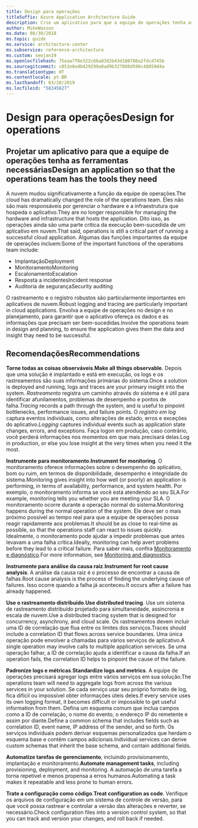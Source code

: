 ```yaml
---
title: Design para operações
titleSuffix: Azure Application Architecture Guide
description: Crie um aplicativo para que a equipe de operações tenha as ferramentas necessárias.
author: MikeWasson
ms.date: 08/30/2018
ms.topic: guide
ms.service: architecture-center
ms.subservice: reference-architecture
ms.custom: seojan19
ms.openlocfilehash: 75eaa7f8e322c66a83d2b43d180780a2fdcd745b
ms.sourcegitcommit: c053e6edb429299a0ad9b327888d596c48859d4a
ms.translationtype: HT
ms.contentlocale: pt-BR
ms.lasthandoff: 03/20/2019
ms.locfileid: "58245627"
---
```

# <a name="design-for-operations"></a><span data-ttu-id="1f88e-103">Design para operações</span><span class="sxs-lookup"><span data-stu-id="1f88e-103">Design for operations</span></span>

## <a name="design-an-application-so-that-the-operations-team-has-the-tools-they-need"></a><span data-ttu-id="1f88e-104">Projetar um aplicativo para que a equipe de operações tenha as ferramentas necessárias</span><span class="sxs-lookup"><span data-stu-id="1f88e-104">Design an application so that the operations team has the tools they need</span></span>

<span data-ttu-id="1f88e-105">A nuvem mudou significativamente a função da equipe de operações.</span><span class="sxs-lookup"><span data-stu-id="1f88e-105">The cloud has dramatically changed the role of the operations team.</span></span> <span data-ttu-id="1f88e-106">Eles não são mais responsáveis por gerenciar o hardware e a infraestrutura que hospeda o aplicativo.</span><span class="sxs-lookup"><span data-stu-id="1f88e-106">They are no longer responsible for managing the hardware and infrastructure that hosts the application.</span></span>  <span data-ttu-id="1f88e-107">Dito isso, as operações ainda são uma parte crítica da execução bem-sucedida de um aplicativo em nuvem.</span><span class="sxs-lookup"><span data-stu-id="1f88e-107">That said, operations is still a critical part of running a successful cloud application.</span></span> <span data-ttu-id="1f88e-108">Algumas das funções importantes da equipe de operações incluem:</span><span class="sxs-lookup"><span data-stu-id="1f88e-108">Some of the important functions of the operations team include:</span></span>

- <span data-ttu-id="1f88e-109">Implantação</span><span class="sxs-lookup"><span data-stu-id="1f88e-109">Deployment</span></span>
- <span data-ttu-id="1f88e-110">Monitoramento</span><span class="sxs-lookup"><span data-stu-id="1f88e-110">Monitoring</span></span>
- <span data-ttu-id="1f88e-111">Escalonamento</span><span class="sxs-lookup"><span data-stu-id="1f88e-111">Escalation</span></span>
- <span data-ttu-id="1f88e-112">Resposta a incidentes</span><span class="sxs-lookup"><span data-stu-id="1f88e-112">Incident response</span></span>
- <span data-ttu-id="1f88e-113">Auditoria de segurança</span><span class="sxs-lookup"><span data-stu-id="1f88e-113">Security auditing</span></span>

<span data-ttu-id="1f88e-114">O rastreamento e o registro robustos são particularmente importantes em aplicativos de nuvem.</span><span class="sxs-lookup"><span data-stu-id="1f88e-114">Robust logging and tracing are particularly important in cloud applications.</span></span> <span data-ttu-id="1f88e-115">Envolva a equipe de operações no design e no planejamento, para garantir que o aplicativo ofereça os dados e as informações que precisam ser bem-sucedidas.</span><span class="sxs-lookup"><span data-stu-id="1f88e-115">Involve the operations team in design and planning, to ensure the application gives them the data and insight thay need to be successful.</span></span>  <!-- to do: Link to DevOps checklist -->

## <a name="recommendations"></a><span data-ttu-id="1f88e-116">Recomendações</span><span class="sxs-lookup"><span data-stu-id="1f88e-116">Recommendations</span></span>

<span data-ttu-id="1f88e-117">**Torne todas as coisas observáveis**.</span><span class="sxs-lookup"><span data-stu-id="1f88e-117">**Make all things observable**.</span></span> <span data-ttu-id="1f88e-118">Depois que uma solução é implantado e está em execução, os logs e os rastreamentos são suas informações primárias do sistema.</span><span class="sxs-lookup"><span data-stu-id="1f88e-118">Once a solution is deployed and running, logs and traces are your primary insight into the system.</span></span> <span data-ttu-id="1f88e-119">*Rastreamento* registra um caminho através do sistema e é útil para identificar afunilamentos, problemas de desempenho e pontos de falha.</span><span class="sxs-lookup"><span data-stu-id="1f88e-119">*Tracing* records a path through the system, and is useful to pinpoint bottlenecks, performance issues, and failure points.</span></span> <span data-ttu-id="1f88e-120">O *registro em log* captura eventos individuais, como alterações de estado, erros e exceções do aplicativo.</span><span class="sxs-lookup"><span data-stu-id="1f88e-120">*Logging* captures individual events such as application state changes, errors, and exceptions.</span></span> <span data-ttu-id="1f88e-121">Faça logon em produção, caso contrário, você perderá informações nos momentos em que mais precisará delas.</span><span class="sxs-lookup"><span data-stu-id="1f88e-121">Log in production, or else you lose insight at the very times when you need it the most.</span></span>

<span data-ttu-id="1f88e-122">**Instrumente para monitoramento**.</span><span class="sxs-lookup"><span data-stu-id="1f88e-122">**Instrument for monitoring**.</span></span> <span data-ttu-id="1f88e-123">O monitoramento oferece informações sobre o desempenho do aplicativo, bom ou ruim, em termos de disponibilidade, desempenho e integridade do sistema.</span><span class="sxs-lookup"><span data-stu-id="1f88e-123">Monitoring gives insight into how well (or poorly) an application is performing, in terms of availability, performance, and system health.</span></span> <span data-ttu-id="1f88e-124">Por exemplo, o monitoramento informa se você está atendendo ao seu SLA.</span><span class="sxs-lookup"><span data-stu-id="1f88e-124">For example, monitoring tells you whether you are meeting your SLA.</span></span> <span data-ttu-id="1f88e-125">O monitoramento ocorre durante a operação normal do sistema.</span><span class="sxs-lookup"><span data-stu-id="1f88e-125">Monitoring happens during the normal operation of the system.</span></span> <span data-ttu-id="1f88e-126">Ele deve ser o mais próximo possível ao tempo real para que a equipe de operações possa reagir rapidamente aos problemas.</span><span class="sxs-lookup"><span data-stu-id="1f88e-126">It should be as close to real-time as possible, so that the operations staff can react to issues quickly.</span></span> <span data-ttu-id="1f88e-127">Idealmente, o monitoramento pode ajudar a impedir problemas que antes levavam a uma falha crítica.</span><span class="sxs-lookup"><span data-stu-id="1f88e-127">Ideally, monitoring can help avert problems before they lead to a critical failure.</span></span> <span data-ttu-id="1f88e-128">Para saber mais, confira [Monitoramento e diagnóstico][monitoring].</span><span class="sxs-lookup"><span data-stu-id="1f88e-128">For more information, see [Monitoring and diagnostics][monitoring].</span></span>

<span data-ttu-id="1f88e-129">**Instrumente para análise da causa raiz**.</span><span class="sxs-lookup"><span data-stu-id="1f88e-129">**Instrument for root cause analysis**.</span></span> <span data-ttu-id="1f88e-130">A análise da causa raiz é o processo de encontrar a causa de falhas.</span><span class="sxs-lookup"><span data-stu-id="1f88e-130">Root cause analysis is the process of finding the underlying cause of failures.</span></span> <span data-ttu-id="1f88e-131">Isso ocorre quando a falha já aconteceu.</span><span class="sxs-lookup"><span data-stu-id="1f88e-131">It occurs after a failure has already happened.</span></span>

<span data-ttu-id="1f88e-132">**Use o rastreamento distribuído**.</span><span class="sxs-lookup"><span data-stu-id="1f88e-132">**Use distributed tracing**.</span></span> <span data-ttu-id="1f88e-133">Use um sistema de rastreamento distribuído projetado para simultaneidade, assincronia e escala de nuvem.</span><span class="sxs-lookup"><span data-stu-id="1f88e-133">Use a distributed tracing system that is designed for concurrency, asynchrony, and cloud scale.</span></span> <span data-ttu-id="1f88e-134">Os rastreamentos devem incluir uma ID de correlação que flua entre os limites dos serviços.</span><span class="sxs-lookup"><span data-stu-id="1f88e-134">Traces should include a correlation ID that flows across service boundaries.</span></span> <span data-ttu-id="1f88e-135">Uma única operação pode envolver a chamadas para vários serviços de aplicativo.</span><span class="sxs-lookup"><span data-stu-id="1f88e-135">A single operation may involve calls to multiple application services.</span></span> <span data-ttu-id="1f88e-136">Se uma operação falhar, a ID de correlação ajuda a identificar a causa da falha.</span><span class="sxs-lookup"><span data-stu-id="1f88e-136">If an operation fails, the correlation ID helps to pinpoint the cause of the failure.</span></span>

<span data-ttu-id="1f88e-137">**Padronize logs e métricas**.</span><span class="sxs-lookup"><span data-stu-id="1f88e-137">**Standardize logs and metrics**.</span></span> <span data-ttu-id="1f88e-138">A equipe de operações precisará agregar logs entre vários serviços em sua solução.</span><span class="sxs-lookup"><span data-stu-id="1f88e-138">The operations team will need to aggregate logs from across the various services in your solution.</span></span> <span data-ttu-id="1f88e-139">Se cada serviço usar seu próprio formato de log, fica difícil ou impossível obter informações úteis deles.</span><span class="sxs-lookup"><span data-stu-id="1f88e-139">If every service uses its own logging format, it becomes difficult or impossible to get useful information from them.</span></span> <span data-ttu-id="1f88e-140">Defina um esquema comum que inclua campos como a ID de correlação, o nome do evento, o endereço IP do remetente e assim por diante.</span><span class="sxs-lookup"><span data-stu-id="1f88e-140">Define a common schema that includes fields such as correlation ID, event name, IP address of the sender, and so forth.</span></span> <span data-ttu-id="1f88e-141">Os serviços individuais podem derivar esquemas personalizados que herdam o esquema base e contêm campos adicionais.</span><span class="sxs-lookup"><span data-stu-id="1f88e-141">Individual services can derive custom schemas that inherit the base schema, and contain additional fields.</span></span>

<span data-ttu-id="1f88e-142">**Automatize tarefas de gerenciamento**, incluindo provisionamento, implantação e monitoramento.</span><span class="sxs-lookup"><span data-stu-id="1f88e-142">**Automate management tasks**, including provisioning, deployment, and monitoring.</span></span> <span data-ttu-id="1f88e-143">A automação de uma tarefa a torna repetível e menos propensa a erros humanos.</span><span class="sxs-lookup"><span data-stu-id="1f88e-143">Automating a task makes it repeatable and less prone to human errors.</span></span>

<span data-ttu-id="1f88e-144">**Trate a configuração como código**.</span><span class="sxs-lookup"><span data-stu-id="1f88e-144">**Treat configuration as code**.</span></span> <span data-ttu-id="1f88e-145">Verifique os arquivos de configuração em um sistema de controle de versão, para que você possa rastrear e controlar a versão das alterações e reverter, se necessário.</span><span class="sxs-lookup"><span data-stu-id="1f88e-145">Check configuration files into a version control system, so that you can track and version your changes, and roll back if needed.</span></span>

<!-- links -->

[monitoring]: ../../best-practices/monitoring.md

